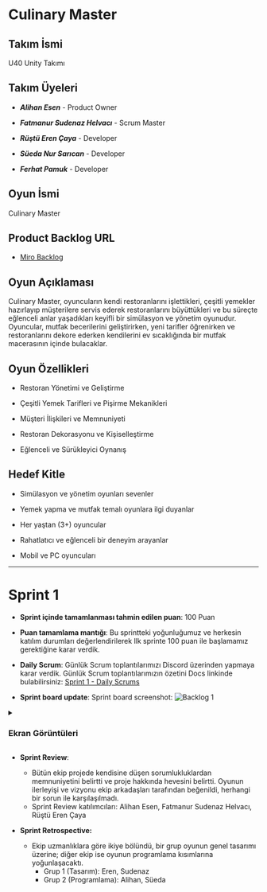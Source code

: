 # Culinary Master

## Takım İsmi

U40 Unity Takımı

## Takım Üyeleri

* ***Alihan Esen*** - Product Owner

* ***Fatmanur Sudenaz Helvacı*** - Scrum Master

* ***Rüştü Eren Çaya*** - Developer

* ***Süeda Nur Sarıcan*** - Developer

* ***Ferhat Pamuk*** - Developer

## Oyun İsmi

Culinary Master

## Product Backlog URL
- [Miro Backlog](https://miro.com/welcomeonboard/WFJIbk96L3c4OGRuWmp1QXdmeWl6dTlleXNOUENBWjY2YzU5amszaUVMREZtYzlwbHFDQ1NPZ1ljanFncmRzSXBNMzU5a24zclYweVdYdDJTTWU5eVRNUUZIK3NMT2g1MTNmQWJLSjFzVEpmNWp0dTI3dXBwYlNvVjJ5WjJTY0FQdGo1ZEV3bUdPQWRZUHQzSGl6V2NBPT0hdjE=?share_link_id=270457716585)

## Oyun Açıklaması

Culinary Master, oyuncuların kendi restoranlarını işlettikleri, çeşitli yemekler hazırlayıp müşterilere servis ederek restoranlarını büyüttükleri ve bu süreçte eğlenceli anlar yaşadıkları keyifli bir simülasyon ve yönetim oyunudur. Oyuncular, mutfak becerilerini geliştirirken, yeni tarifler öğrenirken ve restoranlarını dekore ederken kendilerini ev sıcaklığında bir mutfak macerasının içinde bulacaklar.

## Oyun Özellikleri

* Restoran Yönetimi ve Geliştirme

* Çeşitli Yemek Tarifleri ve Pişirme Mekanikleri

* Müşteri İlişkileri ve Memnuniyeti

* Restoran Dekorasyonu ve Kişiselleştirme

* Eğlenceli ve Sürükleyici Oynanış

## Hedef Kitle

* Simülasyon ve yönetim oyunları sevenler

* Yemek yapma ve mutfak temalı oyunlara ilgi duyanlar

* Her yaştan (3+) oyuncular

* Rahatlatıcı ve eğlenceli bir deneyim arayanlar

* Mobil ve PC oyuncuları

---

# Sprint 1

- **Sprint içinde tamamlanması tahmin edilen puan**: 100 Puan

- **Puan tamamlama mantığı**: Bu sprintteki yoğunluğumuz ve herkesin katılım durumları değerlendirilerek llk sprinte 100 puan ile başlamamız gerektiğine karar verdik.

- **Daily Scrum**: Günlük Scrum toplantılarımızı Discord üzerinden yapmaya karar verdik. Günlük Scrum toplantılarımızın özetini Docs linkinde bulabilirsiniz: [Sprint 1 - Daily Scrums](https://docs.google.com/document/d/1dmeMon_664vLSAqMdl2b3_5ERpEGoeURvYLJVHWIcCg/edit?usp=sharing)

- **Sprint board update**: Sprint board screenshot: 
![Backlog 1](RepoFiles/images/Sprint1_SprintBoard.jpg) 

<details> <summary><h3>Ekran Görüntüleri</h3></summary>
  
  ![Screenshot 1](RepoFiles/images/tava_model.png)
  ![Screenshot 2](RepoFiles/images/simple_burger_cropped.png) 
  ![Screenshot 3](RepoFiles/images/Recepie_Panel_UI.png)
  ![Screenshot 4](RepoFiles/images/character_sketch.jpg)

  </details>

- **Sprint Review**: 
  - Bütün ekip projede kendisine düşen sorumlukluklardan memnuniyetini belirtti ve proje hakkında hevesini belirtti. Oyunun ilerleyişi ve vizyonu ekip arkadaşları tarafından beğenildi, herhangi bir sorun ile karşılaşılmadı.
  - Sprint Review katılımcıları: Alihan Esen, Fatmanur Sudenaz Helvacı, Rüştü Eren Çaya 

- **Sprint Retrospective:** 
  - Ekip uzmanlıklara göre ikiye bölündü, bir grup oyunun genel tasarımı üzerine; diğer ekip ise oyunun programlama kısımlarına yoğunlaşacaktı.
    - Grup 1 (Tasarım): Eren, Sudenaz
    - Grup 2 (Programlama): Alihan, Süeda
